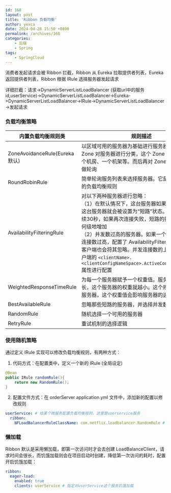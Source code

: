 ```yaml
---
id: 168
layout: post
title: 'Ribbon 负载均衡'
author: yexca
date: 2024-04-28 15:50 +0800
permalink: /archives/168
categories:
    - 后端
    - Spring
tags:
    - SpringCloud
--- 
```


消费者发起请求会被 Ribbon 拦截，Ribbon 从 Eureka 拉取提供者列表，Eureka 返回提供者列表，Ribbon 根据 IRule 选择服务器发起请求

详细拦截：请求->DynamicServerListLoadBalancer (获取url中的服务id,userService)->DynamicServerListLoadBalancer->Eureka->DynamicServerListLoadBalancer->IRule->DynamicServerListLoadBalancer ->发起请求

### 负载均衡策略

| 内置负载均衡规则类             | 规则描述                                                     |
| ------------------------------ | ------------------------------------------------------------ |
| ZoneAvoidanceRule(Eureka 默认) | 以区域可用的服务器为基础进行服务器的选择。使用 Zone 对服务器进行分类，这个 Zone 可以理解为一个机房、一个机架等。而后再对 Zone 内的多个服务做轮询 |
| RoundRobinRule                 | 简单轮询服务列表来选择服务器。它是 Ribbon 默认的负载均衡规则 |
| AvailabilityFilteringRule      | 对以下两种服务器进行忽略：<br/> （1）在默认情况下，这台服务器如果3次连接失败，这台服务器就会被设置为“短路”状态。短路状态将持续30秒，如果再次连接失败，短路的持续时间就会几何级地增加<br/>（2）并发数过高的服务器。如果一个服务器的并发连接数过高，配置了 AvailabilityFilteringRule 规则的客户端也会将其忽略。并发连接数的上限，可以由客户端的 `<clientName>.<clientConfigNameSpace>.ActiveConnectionsLimit` 属性进行配置 |
| WeightedResponseTimeRule       | 为每一个服务器赋予一个权重值。服务器响应时间越长，这个服务器的权重就越小。这个规则会随机选择服务器，这个权重值会影响服务器的选择 |
| BestAvailableRule              | 忽略那些短路的服务器，并选择并发数较低的服务器               |
| RandomRule                     | 随机选择一个可用的服务器                                     |
| RetryRule                      | 重试机制的选择逻辑                                           |

### 使用随机策略

通过定义 IRule 实现可以修改负载均衡规则，有两种方式：

1. 代码方式：在配置类中，定义一个新的 IRule (全局设定)

```java
@Bean
public IRule randomRule(){
    return new RandomRule();
}
```

2. 配置文件方式：在 orderServer application.yml 文件中，添加新的配置以修改规则

```yml
userService: # 给某个微服务配置负载均衡规则，这里是userservice服务
  ribbon:
    NFLoadBalancerRuleClassName: com.netflix.loadbalancer.RandomRule # 负载均衡规则 
```

### 懒加载

Ribbon 默认是采用懒加载，即第一次访问时才会去创建 LoadBalanceClient，请求时间会很长，而饥饿加载则会在项目启动时创建，降低第一次访问的耗时，配置开启饥饿加载：

```yml
ribbon:
  eager-load:
    enabled: true
    clients: userService # 指定对userService这个服务饥饿加载
```